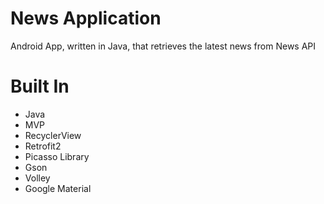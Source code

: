 # News Application
Android App, written in Java, that retrieves the latest news from News API

# Built In
* Java
* MVP
* RecyclerView
* Retrofit2
* Picasso Library
* Gson
* Volley
* Google Material
